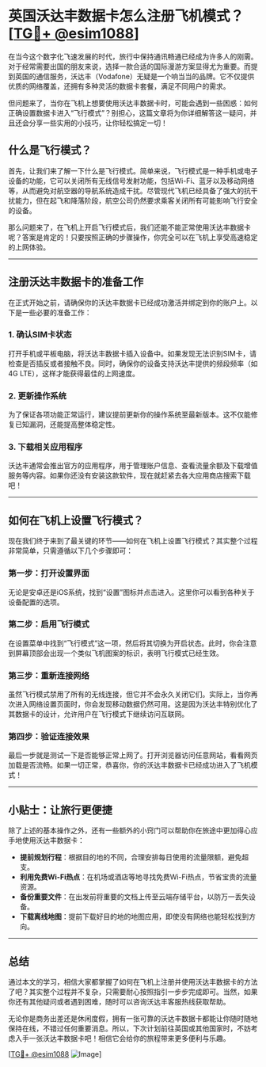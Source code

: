 # 英国沃达丰数据卡怎么注册飞机模式？[[TG💪+ @esim1088](https://t.me/s/esim1088)]

在当今这个数字化飞速发展的时代，旅行中保持通讯畅通已经成为许多人的刚需。对于经常需要出国的朋友来说，选择一款合适的国际漫游方案显得尤为重要。而提到英国的通信服务，沃达丰（Vodafone）无疑是一个响当当的品牌。它不仅提供优质的网络覆盖，还拥有多种灵活的数据卡套餐，满足不同用户的需求。

但问题来了，当你在飞机上想要使用沃达丰数据卡时，可能会遇到一些困惑：如何正确设置数据卡进入“飞行模式”？别担心，这篇文章将为你详细解答这一疑问，并且还会分享一些实用的小技巧，让你轻松搞定一切！

## 什么是飞行模式？

首先，让我们来了解一下什么是飞行模式。简单来说，飞行模式是一种手机或电子设备的功能，它可以关闭所有无线信号发射功能，包括Wi-Fi、蓝牙以及移动网络等，从而避免对航空器的导航系统造成干扰。尽管现代飞机已经具备了强大的抗干扰能力，但在起飞和降落阶段，航空公司仍然要求乘客关闭所有可能影响飞行安全的设备。

那么问题来了，在飞机上开启飞行模式后，我们还能不能正常使用沃达丰数据卡呢？答案是肯定的！只要按照正确的步骤操作，你完全可以在飞机上享受高速稳定的上网体验。

---

## 注册沃达丰数据卡的准备工作

在正式开始之前，请确保你的沃达丰数据卡已经成功激活并绑定到你的账户上。以下是一些必要的准备工作：

### 1. 确认SIM卡状态
打开手机或平板电脑，将沃达丰数据卡插入设备中。如果发现无法识别SIM卡，请检查是否插反或者接触不良。同时，确保你的设备支持沃达丰提供的频段频率（如4G LTE），这样才能获得最佳的上网速度。

### 2. 更新操作系统
为了保证各项功能正常运行，建议提前更新你的操作系统至最新版本。这不仅能修复已知漏洞，还能提高整体稳定性。

### 3. 下载相关应用程序
沃达丰通常会推出官方的应用程序，用于管理账户信息、查看流量余额及下载增值服务等内容。如果你还没有安装这款软件，现在就赶紧去各大应用商店搜索下载吧！

---

## 如何在飞机上设置飞行模式？

现在我们终于来到了最关键的环节——如何在飞机上设置飞行模式？其实整个过程非常简单，只需遵循以下几个步骤即可：

### 第一步：打开设置界面
无论是安卓还是iOS系统，找到“设置”图标并点击进入。这里你可以看到各种关于设备配置的选项。

### 第二步：启用飞行模式
在设置菜单中找到“飞行模式”这一项，然后将其切换为开启状态。此时，你会注意到屏幕顶部会出现一个类似飞机图案的标识，表明飞行模式已经生效。

### 第三步：重新连接网络
虽然飞行模式禁用了所有的无线连接，但它并不会永久关闭它们。实际上，当你再次进入网络设置页面时，你会发现移动数据仍然可用。这是因为沃达丰特别优化了其数据卡的设计，允许用户在飞行模式下继续访问互联网。

### 第四步：验证连接效果
最后一步就是测试一下是否能够正常上网了。打开浏览器访问任意网站，看看网页加载是否流畅。如果一切正常，恭喜你，你的沃达丰数据卡已经成功进入了飞机模式！

---

## 小贴士：让旅行更便捷

除了上述的基本操作之外，还有一些额外的小窍门可以帮助你在旅途中更加得心应手地使用沃达丰数据卡：

- **提前规划行程**：根据目的地的不同，合理安排每日使用的流量限额，避免超支。
- **利用免费Wi-Fi热点**：在机场或酒店等地寻找免费Wi-Fi热点，节省宝贵的流量资源。
- **备份重要文件**：在出发前将重要的文档上传至云端存储平台，以防万一丢失设备。
- **下载离线地图**：提前下载好目的地的地图应用，即使没有网络也能轻松找到方向。

---

## 总结

通过本文的学习，相信大家都掌握了如何在飞机上注册并使用沃达丰数据卡的方法了吧？其实整个过程并不复杂，只需要耐心按照指引一步步完成即可。当然，如果你还有其他疑问或者遇到困难，随时可以咨询沃达丰客服热线获取帮助。

无论你是商务出差还是休闲度假，拥有一张可靠的沃达丰数据卡都能让你随时随地保持在线，不错过任何重要消息。所以，下次计划前往英国或其他国家时，不妨考虑入手一张沃达丰数据卡吧！相信它会给你的旅程带来更多便利与乐趣。

[[TG💪+ @esim1088](https://t.me/s/esim1088) ![Image](https://i.postimg.cc/4NQfJmqS/Snipaste-2025-05-13-00-14-12.png)]